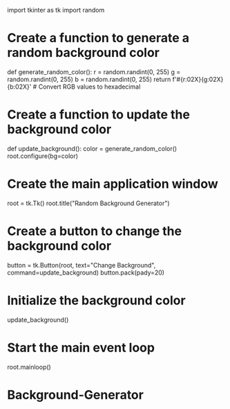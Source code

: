 import tkinter as tk
import random

# Create a function to generate a random background color
def generate_random_color():
    r = random.randint(0, 255)
    g = random.randint(0, 255)
    b = random.randint(0, 255)
    return f'#{r:02X}{g:02X}{b:02X}'  # Convert RGB values to hexadecimal

# Create a function to update the background color
def update_background():
    color = generate_random_color()
    root.configure(bg=color)

# Create the main application window
root = tk.Tk()
root.title("Random Background Generator")

# Create a button to change the background color
button = tk.Button(root, text="Change Background", command=update_background)
button.pack(pady=20)

# Initialize the background color
update_background()

# Start the main event loop
root.mainloop()

# Background-Generator
